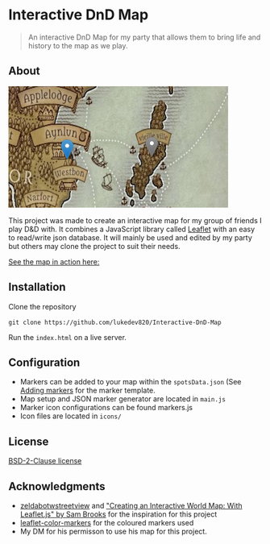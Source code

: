 ﻿# Interactive DnD Map
> An interactive DnD Map for my party that allows them to bring life and history to the map as we play.

## About
![Cover art](coverart.png)

This project was made to create an interactive map for my group of friends I play D&D with. It combines a JavaScript library called [Leaflet](https://leafletjs.com/) with an easy to read/write json database. It will mainly be used and edited by my party but others may clone the project to suit their needs.

[See the map in action here:](https://lukedev820.github.io/Interactive-DnD-Map/)

## Installation

Clone the repository 

    git clone https://github.com/lukedev820/Interactive-DnD-Map
Run the `index.html` on a live server. 

## Configuration
 - Markers can be added to your map within the `spotsData.json` (See [Adding markers](#adding-markers-dnd-group-only) for the marker template.
 - Map setup and JSON marker generator are located in `main.js`
 - Marker icon configurations can be found markers.js
 - Icon files are located in `icons/`

## License
[BSD-2-Clause license](LICENSE)

## Acknowledgments

 - [zeldabotwstreetview](https://github.com/nassimsoftware/zeldabotwstreetview) and ["Creating an Interactive World Map: With Leaflet.js" by Sam Brooks](https://techtrail.net/creating-an-interactive-map-with-leaflet-js/) for the inspiration for this project
 - [leaflet-color-markers](https://github.com/pointhi/leaflet-color-markers) for the coloured  markers used
 - My DM for his permisson to use his map for this project.


